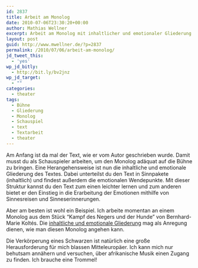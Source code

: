 ```yaml
---
id: 2837
title: Arbeit am Monolog
date: 2010-07-06T23:30:20+00:00
author: Mathias Wellner
excerpt: Arbeit am Monolog mit inhaltlicher und emotionaler Gliederung
layout: post
guid: http://www.mwellner.de/?p=2837
permalink: /2010/07/06/arbeit-am-monolog/
jd_tweet_this:
  - 'yes'
wp_jd_bitly:
  - http://bit.ly/bv2jnz
wp_jd_target:
  - ""
categories:
  - theater
tags:
  - Bühne
  - Gliederung
  - Monolog
  - Schauspiel
  - text
  - Textarbeit
  - theater
---
```

Am Anfang ist da mal der Text, wie er vom Autor geschrieben wurde. Damit musst du als Schauspieler arbeiten, um den Monolog adäquat auf die Bühne zu bringen. Eine Herangehensweise ist nun die inhaltliche und emotionale Gliederung des Textes. Dabei unterteilst du den Text in Sinnpakete (inhaltlich) und findest außerdem die emotionalen Wendepunkte. Mit dieser Struktur kannst du den Text zum einen leichter lernen und zum anderen bietet er den Einstieg in die Erarbeitung der Emotionen mithilfe von Sinnesreisen und Sinneserinnerungen. 

Aber am besten ist wohl ein Beispiel. Ich arbeite momentan an einem Monolog aus dem Stück &#8220;Kampf des Negers und der Hunde&#8221; von Bernhard-Marie Kolt&eacute;s. Die [inhaltliche und emotionale Gliederung](http://www.mwellner.de/content/monolog.pdf) mag als Anregung dienen, wie man diesen Monolog angehen kann. 

Die Verkörperung eines Schwarzen ist natürlich eine große Herausforderung für mich blassen Mitteleuropäer. Ich kann mich nur behutsam annähern und versuchen, über afrikanische Musik einen Zugang zu finden. Ich brauche eine Trommel!